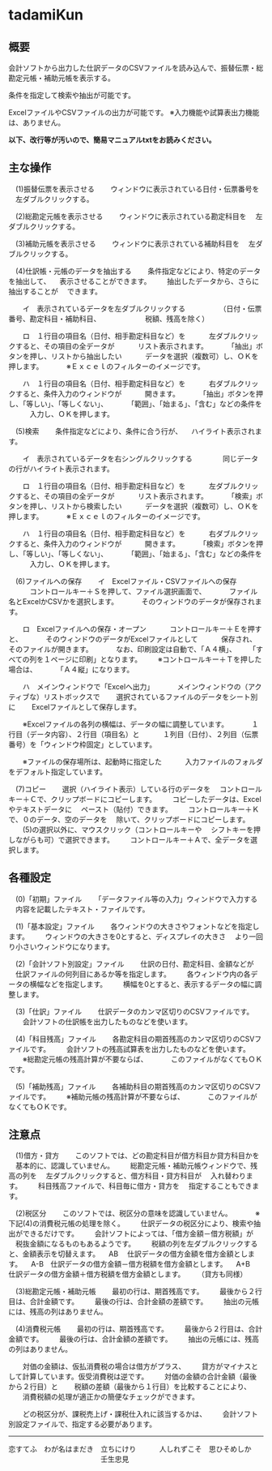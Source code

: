 # tadamiKun

## 概要
会計ソフトから出力した仕訳データのCSVファイルを読み込んで、振替伝票・総勘定元帳・補助元帳を表示する。
 
条件を指定して検索や抽出が可能です。
 
ExcelファイルやCSVファイルの出力が可能です。
※入力機能や試算表出力機能は、ありません。


**以下、改行等が汚いので、簡易マニュアルtxtをお読みください。**

## 主な操作
　(1)振替伝票を表示させる
　　ウィンドウに表示されている日付・伝票番号を
　左ダブルクリックする。

　(2)総勘定元帳を表示させる
　　ウィンドウに表示されている勘定科目を
　左ダブルクリックする。

　(3)補助元帳を表示させる
　　ウィンドウに表示されている補助科目を
　左ダブルクリックする。

　(4)仕訳帳・元帳のデータを抽出する
　　条件指定などにより、特定のデータを抽出して、
　表示させることができます。
　　抽出したデータから、さらに抽出することが
　できます。

　　イ　表示されているデータを左ダブルクリックする
　　　　　（日付・伝票番号、勘定科目・補助科目、
　　　　　　税額、残高を除く）

　　ロ　１行目の項目名（日付、相手勘定科目など）を
　　　左ダブルクリックすると、その項目の全データが
　　　リスト表示されます。
　　　「抽出」ボタンを押し、リストから抽出したい
　　　データを選択（複数可）し、ＯＫを押します。
　　　※Ｅｘｃｅｌのフィルターのイメージです。

　　ハ　１行目の項目名（日付、相手勘定科目など）を
　　　右ダブルクリックすると、条件入力のウィンドウが
　　　開きます。
　　　「抽出」ボタンを押し、「等しい」、「等しくない」、
　　　「範囲」、「始まる」、「含む」などの条件を
　　　入力し、ＯＫを押します。

　(5)検索
　　条件指定などにより、条件に合う行が、
　ハイライト表示されます。

　　イ　表示されているデータを右シングルクリックする
　　　　同じデータの行がハイライト表示されます。

　　ロ　１行目の項目名（日付、相手勘定科目など）を
　　　左ダブルクリックすると、その項目の全データが
　　　リスト表示されます。
　　　「検索」ボタンを押し、リストから検索したい
　　　データを選択（複数可）し、ＯＫを押します。
　　　※Ｅｘｃｅｌのフィルターのイメージです。

　　ハ　１行目の項目名（日付、相手勘定科目など）を
　　　右ダブルクリックすると、条件入力のウィンドウが
　　　開きます。
　　　「検索」ボタンを押し、「等しい」、「等しくない」、
　　　「範囲」、「始まる」、「含む」などの条件を
　　　入力し、ＯＫを押します。

　(6)ファイルへの保存
　　イ　Excelファイル・CSVファイルへの保存
　　　コントロールキー＋Ｓを押して、ファイル選択画面で、
　　　ファイル名とExcelかCSVかを選択します。
　　　そのウィンドウのデータが保存されます。

　　ロ　Excelファイルへの保存・オープン
　　　コントロールキー＋Ｅを押すと、
　　　そのウィンドウのデータがExcelファイルとして
　　　保存され、そのファイルが開きます。
　　　なお、印刷設定は自動で、「Ａ４横」、
　　「すべての列を１ページに印刷」となります。
　　※コントロールキー＋Ｔを押した場合は、
　　　「Ａ４縦」になります。

　　ハ　メインウィンドウで「Excelへ出力」
　　　メインウィンドウの（アクティブな）リストボックスで
　　選択されているファイルのデータをシート別に
　　Excelファイルとして保存します。

　　※Excelファイルの各列の横幅は、データの幅に調整しています。
　　　１行目（データ内容）、２行目（項目名）と
　　　１列目（日付）、２列目（伝票番号）を「ウィンドウ枠固定」としています。

　　※ファイルの保存場所は、起動時に指定した
　　　入力ファイルのフォルダをデフォルト指定しています。

　(7)コピー
　　選択（ハイライト表示）している行のデータを
　コントロールキー＋Ｃで、クリップボードにコピーします。
　　コピーしたデータは、Excelやテキストデータに
　ペースト（貼付）できます。
　　コントロールキー＋Ｋで、０のデータ、空のデータを
　除いて、クリップボードにコピーします。
　　(5)の選択以外に、マウスクリック（コントロールキーや
　シフトキーを押しながらも可）で選択できます。
　　コントロールキー＋Ａで、全データを選択します。

## 各種設定
　(0)「初期」ファイル
　　「データファイル等の入力」ウィンドウで入力する
　内容を記載したテキスト・ファイルです。

　(1)「基本設定」ファイル
　　各ウィンドウの大きさやフォントなどを指定します。
　　ウィンドウの大きさを0とすると、ディスプレイの大きさ
　より一回り小さいウィンドウになります。

　(2)「会計ソフト別設定」ファイル
　　仕訳の日付、勘定科目、金額などが
　仕訳ファイルの何列目にあるか等を指定します。
　　各ウィンドウ内の各データの横幅などを指定します。
　　横幅を0とすると、表示するデータの幅に調整します。

　(3)「仕訳」ファイル
　　仕訳データのカンマ区切りのCSVファイルです。
　　会計ソフトの仕訳帳を出力したものなどを使います。

　(4)「科目残高」ファイル
　　各勘定科目の期首残高のカンマ区切りのCSVファイルです。
　　会計ソフトの残高試算表を出力したものなどを使います。
　　※総勘定元帳の残高計算が不要ならば、
　　　このファイルがなくてもＯＫです。

　(5)「補助残高」ファイル
　　各補助科目の期首残高のカンマ区切りのCSVファイルです。
　　※補助元帳の残高計算が不要ならば、
　　　このファイルがなくてもＯＫです。

## 注意点
　(1)借方・貸方
　　このソフトでは、どの勘定科目が借方科目か貸方科目かを
　基本的に、認識していません。
　　総勘定元帳・補助元帳ウィンドウで、残高の列を
　左ダブルクリックすると、借方科目・貸方科目が
　入れ替わります。
　　科目残高ファイルで、科目毎に借方・貸方を
　指定することもできます。

　(2)税区分
　　このソフトでは、税区分の意味を認識していません。
　　　※下記(4)の消費税元帳の処理を除く。
　　仕訳データの税区分により、検索や抽出ができるだけです。
　　会計ソフトによっては、「借方金額－借方税額」が
　税抜金額になるものもあるようです。
　　税額の列を左ダブルクリックすると、金額表示を切替えます。
　AB 　仕訳データの借方金額を借方金額とします。
　A-B　仕訳データの借方金額－借方税額を借方金額とします。
　A+B　仕訳データの借方金額＋借方税額を借方金額とします。
　　（貸方も同様）

　(3)総勘定元帳・補助元帳
　　最初の行は、期首残高です。
　　最後から２行目は、合計金額です。
　　最後の行は、合計金額の差額です。
　　抽出の元帳には、残高の列はありません。

　(4)消費税元帳
　　最初の行は、期首残高です。
　　最後から２行目は、合計金額です。
　　最後の行は、合計金額の差額です。
　　抽出の元帳には、残高の列はありません。

　　対価の金額は、仮払消費税の場合は借方がプラス、
　　貸方がマイナスとして計算しています。仮受消費税は逆です。
　　対価の金額の合計金額（最後から２行目）と
　　税額の差額（最後から１行目）を比較することにより、
　　消費税額の処理が適正かの簡便なチェックができます。

　　どの税区分が、課税売上げ・課税仕入れに該当するかは、
　　会計ソフト別設定ファイルで、指定する必要があります。


---
恋すてふ　わが名はまだき　立ちにけり
　　　人しれずこそ　思ひそめしか
　　　　　　　　　　　　　壬生忠見

